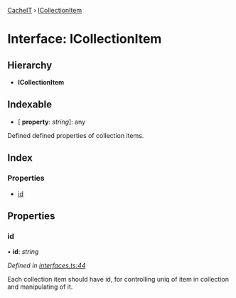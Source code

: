 [CacheIT](../globals.md) › [ICollectionItem](icollectionitem.md)

# Interface: ICollectionItem

## Hierarchy

* **ICollectionItem**

## Indexable

* \[ **property**: *string*\]: any

Defined defined properties of collection items.

## Index

### Properties

* [id](icollectionitem.md#id)

## Properties

###  id

• **id**: *string*

*Defined in [interfaces.ts:44](https://github.com/pavanser/cacheit/blob/da2929e/src/interfaces.ts#L44)*

Each collection item should have id, for controlling uniq of item in collection and manipulating of it.
